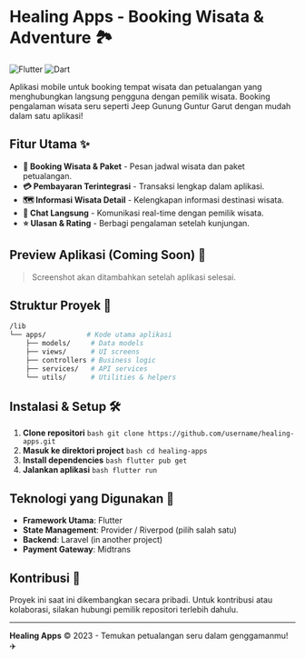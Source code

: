 # Healing Apps - Booking Wisata & Adventure 🏞️

![Flutter](https://img.shields.io/badge/Flutter-3.13-blue?logo=flutter)
![Dart](https://img.shields.io/badge/Dart-3.1-blue?logo=dart)

Aplikasi mobile untuk booking tempat wisata dan petualangan yang menghubungkan langsung pengguna dengan pemilik wisata. Booking pengalaman wisata seru seperti Jeep Gunung Guntur Garut dengan mudah dalam satu aplikasi!

## Fitur Utama ✨

- **📅 Booking Wisata & Paket** - Pesan jadwal wisata dan paket petualangan.
- **💳 Pembayaran Terintegrasi** - Transaksi lengkap dalam aplikasi.
- **🗺️ Informasi Wisata Detail** - Kelengkapan informasi destinasi wisata.
- **💬 Chat Langsung** - Komunikasi real-time dengan pemilik wisata.
- **⭐ Ulasan & Rating** - Berbagi pengalaman setelah kunjungan.

## Preview Aplikasi (Coming Soon) 📱
> Screenshot akan ditambahkan setelah aplikasi selesai.

## Struktur Proyek 📂

```bash
/lib
└── apps/          # Kode utama aplikasi
    ├── models/     # Data models
    ├── views/      # UI screens
    ├── controllers # Business logic
    ├── services/   # API services
    └── utils/      # Utilities & helpers
```

## Instalasi & Setup 🛠️

1. **Clone repositori**
   ```bash git clone https://github.com/username/healing-apps.git```
2. **Masuk ke direktori project**
   ```bash cd healing-apps```
3. **Install dependencies**
   ```bash flutter pub get```
4. **Jalankan aplikasi**
   ```bash flutter run```

## Teknologi yang Digunakan 🧰

- **Framework Utama**: Flutter
- **State Management**: Provider / Riverpod (pilih salah satu)
- **Backend**: Laravel (in another project)
- **Payment Gateway**: Midtrans

## Kontribusi 🤝

Proyek ini saat ini dikembangkan secara pribadi. Untuk kontribusi atau kolaborasi, silakan hubungi pemilik repositori terlebih dahulu.

---

**Healing Apps** © 2023 - Temukan petualangan seru dalam genggamanmu! ✈️
